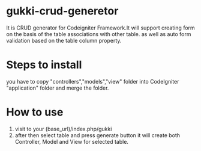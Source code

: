 # gukki-crud-generetor
It is CRUD generator for Codeigniter Framework.It will support creating form on the basis of the table associations with other table. as well as auto form validation based on the table column property.

# Steps to install
you have to copy "controllers","models","view" folder into CodeIgniter "application" folder and merge the folder.

# How to use
1. visit to your (base_url)/index.php/gukki
2. after then select table and press generate button it will create both Controller, Model and View for selected table.